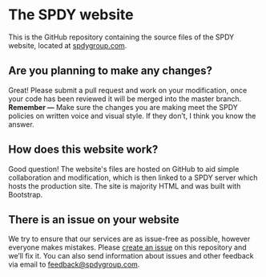 # The SPDY website
This is the GitHub repository containing the source files of the SPDY website, located at [spdygroup.com](https://spdygroup.com).

## Are you planning to make any changes?
Great! Please submit a pull request and work on your modification, once your code has been reviewed it will be merged into the master branch.
**Remember —** Make sure the changes you are making meet the SPDY policies on written voice and visual style. If they don’t, I think you know the answer.

## How does this website work?
Good question! The website's files are hosted on GitHub to aid simple collaboration and modification, which is then linked to a SPDY server which hosts the production site. The site is majority HTML and was built with Bootstrap.

## There is an issue on your website
We try to ensure that our services are as issue-free as possible, however everyone makes mistakes. Please [create an issue](https://github.com/spdygroup/website/issues) on this repository and we’ll fix it. You can also send information about issues and other feedback via email to [feedback@spdygroup.com](mailto:feedback@spdygroup.com).

